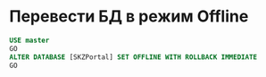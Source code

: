 # Перевести БД в режим Offline
```sql
USE master
GO
ALTER DATABASE [SKZPortal] SET OFFLINE WITH ROLLBACK IMMEDIATE
GO
```
